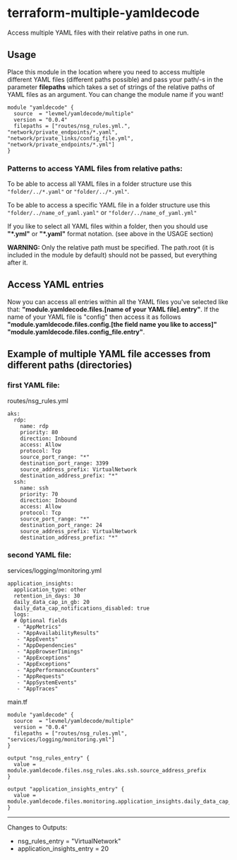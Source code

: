 # terraform-multiple-yamldecode
Access multiple YAML files with their relative paths in one run.

## Usage
Place this module in the location where you need to access multiple different YAML files (different paths possible) and pass
your path/-s in the parameter **filepaths** which takes a set of strings of the relative paths of YAML files as an argument. You can change the module name if you want!
```
module "yamldecode" {
  source  = "levmel/yamldecode/multiple"
  version = "0.0.4"
  filepaths = ["routes/nsg_rules.yml.", "network/private_endpoints/*.yaml", "network/private_links/config_file.yml", "network/private_endpoints/*.yml"]
}
```

### Patterns to access YAML files from relative paths:

To be able to access all YAML files in a folder structure use this ```"folder/../*.yaml"``` or ```"folder/../*.yml"```.

To be able to access a specific YAML file in a folder structure use this ```"folder/../name_of_yaml.yaml"``` or ```"folder/../name_of_yaml.yml"```

If you like to select all YAML files within a folder, then you should use **"*.yml"** or **"*.yaml"** format notation. (see above in the USAGE section)


**WARNING:** Only the relative path must be specified. The path.root (it is included in the module by default) should not be passed, but everything after it.

## Access YAML entries
Now you can access all entries within all the YAML files you've selected like that: **"module.yamldecode.files.[name of your YAML file].entry"**. If the name of your YAML file is "config" then access it as follows **"module.yamldecode.files.config.[the field name you like to access]"**
**"module.yamldecode.files.config_file.entry"**.


## Example of multiple YAML file accesses from different paths (directories)
### first YAML file:
routes/nsg_rules.yml
```
aks:
  rdp:
    name: rdp
    priority: 80
    direction: Inbound
    access: Allow
    protocol: Tcp
    source_port_range: "*"
    destination_port_range: 3399
    source_address_prefix: VirtualNetwork
    destination_address_prefix: "*"
  ssh:
    name: ssh
    priority: 70
    direction: Inbound
    access: Allow
    protocol: Tcp
    source_port_range: "*"
    destination_port_range: 24
    source_address_prefix: VirtualNetwork
    destination_address_prefix: "*"
```
### second YAML file:
services/logging/monitoring.yml
```
application_insights:
  application_type: other
  retention_in_days: 30
  daily_data_cap_in_gb: 20
  daily_data_cap_notifications_disabled: true
  logs:
  # Optional fields
   - "AppMetrics"
   - "AppAvailabilityResults"
   - "AppEvents"
   - "AppDependencies"
   - "AppBrowserTimings"
   - "AppExceptions"
   - "AppExceptions"
   - "AppPerformanceCounters"
   - "AppRequests"
   - "AppSystemEvents"
   - "AppTraces"
```

main.tf
```
module "yamldecode" {
  source  = "levmel/yamldecode/multiple"
  version = "0.0.4"
  filepaths = ["routes/nsg_rules.yml", "services/logging/monitoring.yml"]
}

output "nsg_rules_entry" {
  value = module.yamldecode.files.nsg_rules.aks.ssh.source_address_prefix
}

output "application_insights_entry" {
  value = module.yamldecode.files.monitoring.application_insights.daily_data_cap_in_gb
}
```

---
Changes to Outputs:
  + nsg_rules_entry = "VirtualNetwork"
  + application_insights_entry = 20
